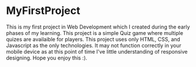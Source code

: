 # MyFirstProject
This is my first project in Web Development which I created during the early phases of my learning.
This project is a simple Quiz game where multiple quizes are availaible for players.
This project uses only HTML, CSS, and Javascript as the only technologies.
It may not function correctly in your mobile device as at this point of time I've little understanding of responsive designing.
Hope you enjoy this :).
